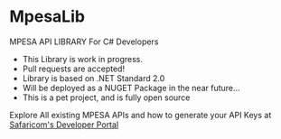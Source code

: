 # MpesaLib
MPESA API LIBRARY For C# Developers

* This Library is work in progress.
* Pull requests are accepted!
* Library is based on .NET Standard 2.0
* Will be deployed as a NUGET Package in the near future...
* This is a pet project, and is fully open source

Explore All existing MPESA APIs and how to generate your API Keys at [Safaricom's Developer Portal](https://developer.safaricom.co.ke/apis-explorer)
